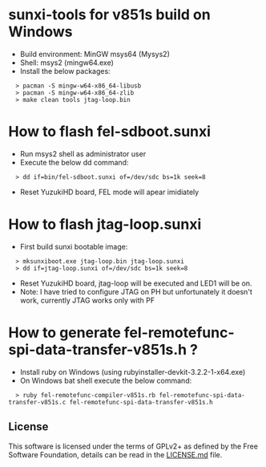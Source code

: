 # sunxi-tools for v851s build on Windows

 - Build environment: MinGW msys64 (Mysys2)
 - Shell: msys2 (mingw64.exe)
 - Install the below packages:

 ```
   > pacman -S mingw-w64-x86_64-libusb
   > pacman -S mingw-w64-x86_64-zlib
   > make clean tools jtag-loop.bin
 ```

# How to flash fel-sdboot.sunxi

 - Run msys2 shell as administrator user
 - Execute the below dd command:

 ```
   > dd if=bin/fel-sdboot.sunxi of=/dev/sdc bs=1k seek=8 
 ``` 
 
 - Reset YuzukiHD board, FEL mode will apear imidiately

# How to flash jtag-loop.sunxi

 - First build sunxi bootable image:
 
 ```
   > mksunxiboot.exe jtag-loop.bin jtag-loop.sunxi
   > dd if=jtag-loop.sunxi of=/dev/sdc bs=1k seek=8   
 ```
 
 - Reset YuzukiHD board, jtag-loop will be executed and LED1 will be on. 
 - Note: I have tried to configure JTAG on PH but unfortunately it doesn't work, currently JTAG works only with PF

# How to generate fel-remotefunc-spi-data-transfer-v851s.h ?

 - Install ruby on Windows (using rubyinstaller-devkit-3.2.2-1-x64.exe) 
 - On Windows bat shell execute the below command:
 
 ```
   > ruby fel-remotefunc-compiler-v851s.rb fel-remotefunc-spi-data-transfer-v851s.c fel-remotefunc-spi-data-transfer-v851s.h
 ``` 
 
## License
This software is licensed under the terms of GPLv2+ as defined by the
Free Software Foundation, details can be read in the [LICENSE.md](LICENSE.md)
file.

[allwinner soc]: http://linux-sunxi.org/Allwinner_SoC_Family
[fel mode]: http://linux-sunxi.org/FEL

